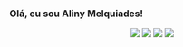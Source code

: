 ### Olá, eu sou Aliny Melquiades!

<div align="center">
  <a href="https://github.com/rafaballerini">
    
<div> 
  <a href="https://www.instagram.com/alinymelquiades/" target="_blank"><img src="https://img.shields.io/badge/-Instagram-%23E4405F?style=for-the-badge&logo=instagram&logoColor=white" target="_blank"></a>
 <a href="https://codepen.io/Ally_Dev" target="_blank"><img src="https://img.shields.io/badge/CodePen-7289DA?style=for-the-badge&logo=CodePen&logoColor=white" target="_blank"></a> 
  <a href = "mailto:alinymelquiadesdesouza@gmail.com"><img src="https://img.shields.io/badge/-Gmail-%23333?style=for-the-badge&logo=gmail&logoColor=white" target="_blank"></a>
  <a href="https://www.linkedin.com/in/aliny-melquiades-ab2a4621a/" target="_blank"><img src="https://img.shields.io/badge/-LinkedIn-%230077B5?style=for-the-badge&logo=linkedin&logoColor=white" target="_blank"></a> 
  
</div>
